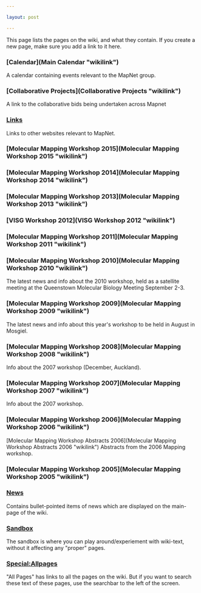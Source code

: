 ```yaml
---

layout: post

---
```


This page lists the pages on the wiki, and what they contain. If you create a new page, make sure you add a link to it here.

### [Calendar](Main Calendar "wikilink")

A calendar containing events relevant to the MapNet group.

### [Collaborative Projects](Collaborative Projects "wikilink")

A link to the collaborative bids being undertaken across Mapnet

### [Links](Links "wikilink")

Links to other websites relevant to MapNet.

### [Molecular Mapping Workshop 2015](Molecular Mapping Workshop 2015 "wikilink")

### [Molecular Mapping Workshop 2014](Molecular Mapping Workshop 2014 "wikilink")

### [Molecular Mapping Workshop 2013](Molecular Mapping Workshop 2013 "wikilink")

### [VISG Workshop 2012](VISG Workshop 2012 "wikilink")

### [Molecular Mapping Workshop 2011](Molecular Mapping Workshop 2011 "wikilink")

### [Molecular Mapping Workshop 2010](Molecular Mapping Workshop 2010 "wikilink")

The latest news and info about the 2010 workshop, held as a satellite meeting at the Queenstown Molecular Biology Meeting September 2-3.

### [Molecular Mapping Workshop 2009](Molecular Mapping Workshop 2009 "wikilink")

The latest news and info about this year's workshop to be held in August in Mosgiel.

### [Molecular Mapping Workshop 2008](Molecular Mapping Workshop 2008 "wikilink")

Info about the 2007 workshop (December, Auckland).

### [Molecular Mapping Workshop 2007](Molecular Mapping Workshop 2007 "wikilink")

Info about the 2007 workshop.

### [Molecular Mapping Workshop 2006](Molecular Mapping Workshop 2006 "wikilink")

[Molecular Mapping Workshop Abstracts 2006](Molecular Mapping Workshop Abstracts 2006 "wikilink") Abstracts from the 2006 Mapping workshop.

### [Molecular Mapping Workshop 2005](Molecular Mapping Workshop 2005 "wikilink")

### [News](News "wikilink")

Contains bullet-pointed items of news which are displayed on the main-page of the wiki.

### [Sandbox](Sandbox "wikilink")

The sandbox is where you can play around/experiement with wiki-text, without it affecting any "proper" pages.

### <Special:Allpages>

"All Pages" has links to all the pages on the wiki. But if you want to search these text of these pages, use the searchbar to the left of the screen.

